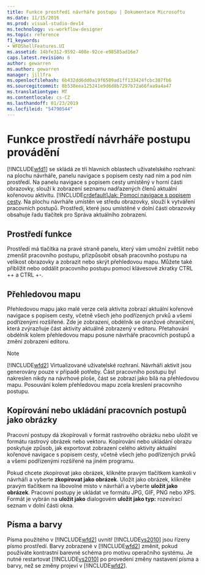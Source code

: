 ```yaml
---
title: Funkce prostředí návrháře postupu | Dokumentace Microsoftu
ms.date: 11/15/2016
ms.prod: visual-studio-dev14
ms.technology: vs-workflow-designer
ms.topic: reference
f1_keywords:
- WFDShellFeatures.UI
ms.assetid: 14bfe312-9592-408e-92ce-e98585ad16e7
caps.latest.revision: 6
author: gewarren
ms.author: gewarren
manager: jillfra
ms.openlocfilehash: 6b432dd6dd0a19f6509ad1ff133424fcbc387fb6
ms.sourcegitcommit: 8b538eea125241e9d6d8b7297b72a66faa9a4a47
ms.translationtype: MT
ms.contentlocale: cs-CZ
ms.lasthandoff: 01/23/2019
ms.locfileid: "54790544"
---
```

# <a name="workflow-designer-shell-features"></a>Funkce prostředí návrháře postupu provádění
[!INCLUDE[wfd1](../includes/wfd1-md.md)] se skládá ze tří hlavních oblastech uživatelského rozhraní: na plochu návrháře, panelu navigace s popisem cesty nad ním a pod ním prostředí. Na panelu navigace s popisem cesty umístěný v horní části obrazovky, slouží k zobrazení seznamu nadřazených členů aktuální kořenovou aktivitu. [!INCLUDE[crdefault](../includes/crdefault-md.md)][Jak: Pomocí navigace s popisem cesty](../workflow-designer/how-to-use-breadcrumb-navigation.md). Na plochu návrháře umístěn ve středu obrazovky, slouží k vytváření pracovních postupů. Prostředí, které jsou umístěné v dolní části obrazovky obsahuje řadu tlačítek pro Správa aktuálního zobrazení.  
  
## <a name="shell-features"></a>Prostředí funkce  
 Prostředí má tlačítka na pravé straně panelu, který vám umožní zvětšit nebo zmenšit pracovního postupu, přizpůsobit obsah pracovního postupu na velikost obrazovky a zobrazit nebo skrýt přehledovou mapu. Můžete také přiblížit nebo oddálit pracovního postupu pomocí klávesové zkratky CTRL ++ a CTRL +-.  
  
## <a name="overview-map"></a>Přehledovou mapu  
 Přehledovou mapu jako malé verze celá aktivita zobrazí aktuální kořenové navigace s popisem cesty, včetně všech jeho podřízených prvků a všemi podřízenými rozšířené. Zde je zobrazení, obdélník se oranžové ohraničení, která zvýrazňuje část aktivity aktuálně zobrazený v editoru. Přetahování obdélník kolem přehledovou mapu posune návrháře pracovních postupů a změní zobrazení editoru.  
  
> [!NOTE]
>  [!INCLUDE[wfd2](../includes/wfd2-md.md)] Virtualizované uživatelské rozhraní. Návrháři aktivit jsou generovány pouze v případě potřeby. Část pracovního postupu byl nakreslen nikdy na návrhové ploše, část se zobrazí jako bílá na přehledovou mapu. Posouvání kolem přehledovou mapu zcela kreslení pracovního postupu.  
  
## <a name="copying-or-saving-workflows-as-images"></a>Kopírování nebo ukládání pracovních postupů jako obrázky  
 Pracovní postupy dá zkopírovali v formát rastrového obrázku nebo uložit ve formátu rastrový obrázek nebo vektoru. Kopírování nebo ukládání obrazu poskytuje způsob, jak exportovat zobrazení celého aktivity aktuální kořenové navigace s popisem cesty, včetně všech jeho podřízených prvků a všemi podřízenými rozšířené na jiném programu.  
  
 Pokud chcete zkopírovat jako obrázek, klikněte pravým tlačítkem kamkoli v návrháři a vyberte **zkopírovat jako obrázek**. Uložit jako obrázek, klikněte pravým tlačítkem na libovolné místo v návrháři a vyberte **uložit jako obrázek**. Pracovní postupy je ukládat ve formátu JPG, GIF, PNG nebo XPS. Formát je vybrán na **uložit jako** dialogovém **uložit jako typ:** rozevírací seznam v dolní části okna.  
  
## <a name="fonts-and-colors"></a>Písma a barvy  
 Písma použitého v [!INCLUDE[wfd2](../includes/wfd2-md.md)] uvnitř [!INCLUDE[vs2010](../includes/vs2010-md.md)] jsou řízeny písmo prostředí. Barvy zobrazené v [!INCLUDE[wfd2](../includes/wfd2-md.md)] změnit, pokud používáte kontrastní barevné schéma pro motivu operačního systému. Je nutné restartovat [!INCLUDE[vs2010](../includes/vs2010-md.md)] po provedení změny nastavení písma a barvy, než se změny projeví v [!INCLUDE[wfd2](../includes/wfd2-md.md)].